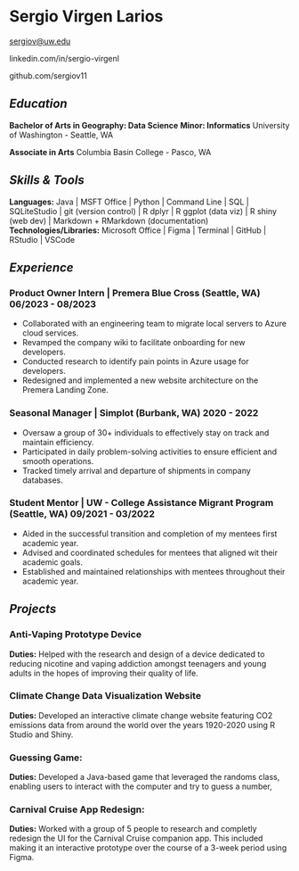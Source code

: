 # Sergio Virgen Larios

sergiov@uw.edu

linkedin.com/in/sergio-virgenl

github.com/sergiov11

## ***Education***
**Bachelor of Arts in Geography: Data Science**
**Minor: Informatics**
University of Washington - Seattle, WA

**Associate in Arts**
Columbia Basin College - Pasco, WA

## ***Skills & Tools***
**Languages:**  Java | MSFT Office | Python | Command Line | SQL | SQLiteStudio | git (version control) | R dplyr | R ggplot (data viz) | R shiny (web dev) | Markdown + RMarkdown (documentation) 
**Technologies/Libraries:** Microsoft Office | Figma | Terminal | GitHub | RStudio | VSCode 

## ***Experience***
### Product Owner Intern | Premera Blue Cross (Seattle, WA)                                         06/2023 - 08/2023
- Collaborated with an engineering team to migrate local servers to Azure cloud services.
- Revamped the company wiki to facilitate onboarding for new developers.
- Conducted research to identify pain points in Azure usage for developers.
- Redesigned and implemented a new website architecture on the Premera Landing Zone.

### Seasonal Manager | Simplot (Burbank, WA)                                                              2020 - 2022
- Oversaw a group of 30+ individuals to effectively stay on track and maintain efficiency.
- Participated in daily problem-solving activities to ensure efficient and smooth operations.
- Tracked timely arrival and departure of shipments in company databases.

### Student Mentor | UW - College Assistance Migrant Program (Seattle, WA)                           09/2021 - 03/2022
- Aided in the successful transition and completion of my mentees first academic year.
- Advised and coordinated schedules for mentees that aligned wit their academic goals.
- Established and maintained relationships with mentees throughout their academic year.

## ***Projects***
### Anti-Vaping Prototype Device
**Duties:** Helped with the research and design of a device dedicated to reducing nicotine and vaping addiction amongst teenagers and young adults in the hopes of improving their quality of life.
### Climate Change Data Visualization Website
**Duties:** Developed an interactive climate change website featuring CO2 emissions data from around the world over the years 1920-2020 using R Studio and Shiny.
### Guessing Game:
**Duties:** Developed a Java-based game that leveraged the randoms class, enabling users to interact with the computer and try to guess a number,
### Carnival Cruise App Redesign:
**Duties:** Worked with a group of 5 people to research and completly redesign the UI for the Carnival Cruise companion app. This included making it an interactive prototype over the course of a 3-week period using Figma. 
